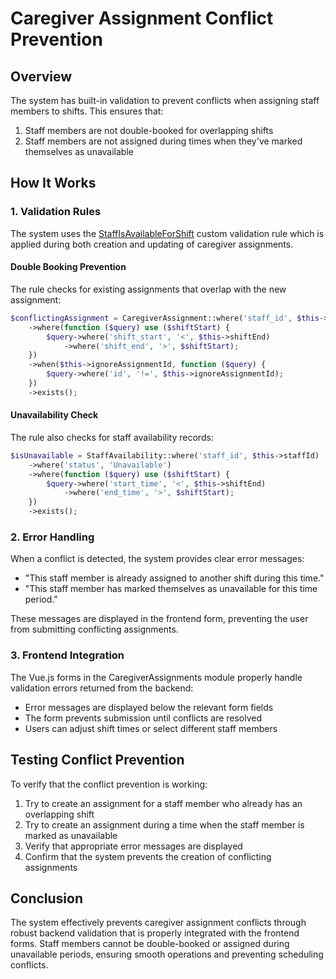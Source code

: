 # Caregiver Assignment Conflict Prevention

## Overview

The system has built-in validation to prevent conflicts when assigning staff members to shifts. This ensures that:
1. Staff members are not double-booked for overlapping shifts
2. Staff members are not assigned during times when they've marked themselves as unavailable

## How It Works

### 1. Validation Rules

The system uses the [StaffIsAvailableForShift](file:///Users/yonassayfu/VSProject/gerayehealthcare/app/Rules/StaffIsAvailableForShift.php#L10-L76) custom validation rule which is applied during both creation and updating of caregiver assignments.

#### Double Booking Prevention
The rule checks for existing assignments that overlap with the new assignment:
```php
$conflictingAssignment = CaregiverAssignment::where('staff_id', $this->staffId)
    ->where(function ($query) use ($shiftStart) {
        $query->where('shift_start', '<', $this->shiftEnd)
            ->where('shift_end', '>', $shiftStart);
    })
    ->when($this->ignoreAssignmentId, function ($query) {
        $query->where('id', '!=', $this->ignoreAssignmentId);
    })
    ->exists();
```

#### Unavailability Check
The rule also checks for staff availability records:
```php
$isUnavailable = StaffAvailability::where('staff_id', $this->staffId)
    ->where('status', 'Unavailable')
    ->where(function ($query) use ($shiftStart) {
        $query->where('start_time', '<', $this->shiftEnd)
            ->where('end_time', '>', $shiftStart);
    })
    ->exists();
```

### 2. Error Handling

When a conflict is detected, the system provides clear error messages:
- "This staff member is already assigned to another shift during this time."
- "This staff member has marked themselves as unavailable for this time period."

These messages are displayed in the frontend form, preventing the user from submitting conflicting assignments.

### 3. Frontend Integration

The Vue.js forms in the CaregiverAssignments module properly handle validation errors returned from the backend:
- Error messages are displayed below the relevant form fields
- The form prevents submission until conflicts are resolved
- Users can adjust shift times or select different staff members

## Testing Conflict Prevention

To verify that the conflict prevention is working:

1. Try to create an assignment for a staff member who already has an overlapping shift
2. Try to create an assignment during a time when the staff member is marked as unavailable
3. Verify that appropriate error messages are displayed
4. Confirm that the system prevents the creation of conflicting assignments

## Conclusion

The system effectively prevents caregiver assignment conflicts through robust backend validation that is properly integrated with the frontend forms. Staff members cannot be double-booked or assigned during unavailable periods, ensuring smooth operations and preventing scheduling conflicts.